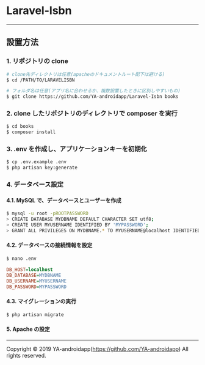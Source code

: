 # Laravel-Isbn

---

## 設置方法

### 1. リポジトリの clone

```sh
# clone先ディレクトリは任意(apacheのドキュメントルート配下は避ける)
$ cd /PATH/TO/LARAVELISBN

# フォルダ名は任意(アプリ名に合わせるか、複数設置したときに区別しやすいもの)
$ git clone https://github.com/YA-androidapp/Laravel-Isbn books
```

### 2. clone したリポジトリのディレクトリで composer を実行

```sh
$ cd books
$ composer install
```

### 3. .env を作成し、アプリケーションキーを初期化

```sh
$ cp .env.example .env
$ php artisan key:generate
```

### 4. データベース設定

#### 4.1. MySQL で、データベースとユーザーを作成

```sh
$ mysql -u root -pROOTPASSWORD
> CREATE DATABASE MYDBNAME DEFAULT CHARACTER SET utf8;
> CREATE USER MYUSERNAME IDENTIFIED BY 'MYPASSWORD';
> GRANT ALL PRIVILEGES ON MYDBNAME.* TO MYUSERNAME@localhost IDENTIFIED BY 'MYPASSWORD';
```

#### 4.2. データベースの接続情報を設定

```sh
$ nano .env
```

```ini
DB_HOST=localhost
DB_DATABASE=MYDBNAME
DB_USERNAME=MYUSERNAME
DB_PASSWORD=MYPASSWORD
```

#### 4.3. マイグレーションの実行

```sh
$ php artisan migrate
```

#### 5. Apache の設定

---

Copyright &copy; 2019 YA-androidapp(https://github.com/YA-androidapp) All rights reserved.

